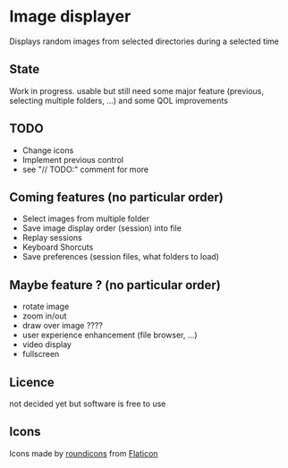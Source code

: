 # Image displayer
Displays random images from selected directories during a selected time

## State
Work in progress. usable but still need some major feature (previous, selecting multiple folders, ...) and some QOL improvements

## TODO 
* Change icons
* Implement previous control
* see "// TODO:" comment for more

## Coming features (no particular order)
* Select images from multiple folder
* Save image display order (session) into file
* Replay sessions
* Keyboard Shorcuts
* Save preferences (session files, what folders to load) 

## Maybe feature ? (no particular order)
* rotate image
* zoom in/out
* draw over image ????
* user experience enhancement (file browser, ...)
* video display
* fullscreen

## Licence
not decided yet but software is free to use 

## Icons
Icons made by [roundicons](https://www.flaticon.com/authors/roundicons) from [Flaticon](www.flaticon.com)
